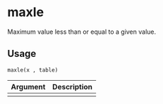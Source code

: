 maxle
=====

Maximum value less than or equal to a given value.

Usage
-----

    maxle(x , table)

| Argument | Description |
| -------: | :---------- |
|||
